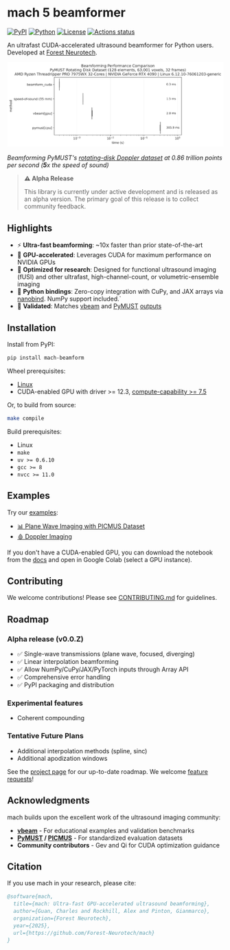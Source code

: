 # mach 5 beamformer

[![PyPI](https://img.shields.io/pypi/v/mach-beamform.svg)](https://pypi.org/project/mach-beamform/)
[![Python](https://img.shields.io/pypi/pyversions/mach-beamform.svg)](https://pypi.org/project/mach-beamform/)
[![License](https://img.shields.io/github/license/Forest-Neurotech/mach.svg)](https://github.com/Forest-Neurotech/mach/blob/main/LICENSE)
[![Actions status](https://github.com/Forest-Neurotech/mach/actions/workflows/test_gpu.yml/badge.svg)](https://github.com/Forest-Neurotech/mach/actions/)

An ultrafast CUDA-accelerated ultrasound beamformer for Python users. Developed at [Forest Neurotech](https://forestneurotech.org/).

![Benchmark Results](assets/benchmark-doppler_disk.svg)

_Beamforming PyMUST's [rotating-disk Doppler dataset](https://github.com/creatis-ULTIM/PyMUST/blob/170ba68/examples/rotatingDisk_real.ipynb) at 0.86 trillion points per second (**5**x the speed of sound)_

> **⚠️ Alpha Release**
>
> This library is currently under active development and is released as an alpha version. The primary goal of this release is to collect community feedback.


## Highlights

* ⚡ **Ultra-fast beamforming**: ~10x faster than prior state-of-the-art
* 🚀 **GPU-accelerated**: Leverages CUDA for maximum performance on NVIDIA GPUs
* 🎯 **Optimized for research**: Designed for functional ultrasound imaging (fUSI) and other ultrafast, high-channel-count, or volumetric-ensemble imaging
* 🐍 **Python bindings**: Zero-copy integration with CuPy, and JAX arrays via [nanobind](https://nanobind.readthedocs.io/en/latest/index.html). NumPy support included.`
* 🔬 **Validated**: Matches [vbeam](https://github.com/magnusdk/vbeam) and [PyMUST](https://github.com/creatis-ULTIM/PyMUST) [outputs](tests/compare)


## Installation

Install from PyPI:

```bash
pip install mach-beamform
```

Wheel prerequisites:
* [Linux](https://github.com/pypa/manylinux)
* CUDA-enabled GPU with driver >= 12.3, [compute-capability >= 7.5](https://developer.nvidia.com/cuda-gpus)

Or, to build from source:

```bash
make compile
```
Build prerequisites:
* Linux
* `make`
* `uv >= 0.6.10`
* `gcc >= 8`
* `nvcc >= 11.0`

## Examples

Try our [examples](https://forest-neurotech.github.io/mach/examples/):

* [📊 Plane Wave Imaging with PICMUS Dataset](examples/plane_wave_compound.py)
* [🩸 Doppler Imaging](examples/doppler.py)

If you don't have a CUDA-enabled GPU, you can download the notebook from the [docs](https://forest-neurotech.github.io/mach/examples/) and open in Google Colab (select a GPU instance).

## Contributing

We welcome contributions! Please see [CONTRIBUTING.md](CONTRIBUTING.md) for guidelines.

## Roadmap

### Alpha release (v0.0.Z)
- ✅ Single-wave transmissions (plane wave, focused, diverging)
- ✅ Linear interpolation beamforming
- ✅ Allow NumPy/CuPy/JAX/PyTorch inputs through Array API
- ✅ Comprehensive error handling
- ✅ PyPI packaging and distribution

### Experimental features
- Coherent compounding

### Tentative Future Plans
- Additional interpolation methods (spline, sinc)
- Additional apodization windows

See the [project page](https://github.com/orgs/Forest-Neurotech/projects/14) for our up-to-date roadmap.
We welcome [feature requests](https://github.com/Forest-Neurotech/mach/issues)!

## Acknowledgments

mach builds upon the excellent work of the ultrasound imaging community:

* **[vbeam](https://github.com/magnusdk/vbeam)** - For educational examples and validation benchmarks
* **[PyMUST](https://github.com/creatis-ULTIM/PyMUST) / [PICMUS](https://www.creatis.insa-lyon.fr/Challenge/IEEE_IUS_2016/)** - For standardized evaluation datasets
* **Community contributors** - Gev and Qi for CUDA optimization guidance

## Citation

If you use mach in your research, please cite:

```bibtex
@software{mach,
  title={mach: Ultra-fast GPU-accelerated ultrasound beamforming},
  author={Guan, Charles and Rockhill, Alex and Pinton, Gianmarco},
  organization={Forest Neurotech},
  year={2025},
  url={https://github.com/Forest-Neurotech/mach}
}
```
